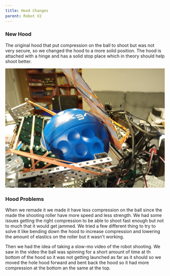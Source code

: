 ```yaml
---
title: Hood Changes
parent: Robot V2
---
```


### New Hood

The original hood that put compression on the ball to shoot but was not very
secure, so we changed the hood to a more solid position. The hood is attached
with a hinge and has a solid stop place which in theory should help shoot
better.

![](images/20210407_180014.jpg)

### Hood Problems

When we remade it we made it have less compression on the ball since the made
the shooting roller have more speed and less strength. We had some issues
getting the right compression to be able to shoot fast enough but not to much
that it would get jammed. We tried a few different thing to try to solve it like
bending down the hood to increase compression and lowering the amount of
elastics on the roller but it wasn't working.

Then we had the idea of taking a slow-mo video of the robot shooting. We saw in
the video the ball was spinning for a short amount of time at th bottom of the
hood so it was not getting launched as far as it should so we moved the hole
hood forward and bent back the hood so it had more compression at the bottom an
the same at the top.
